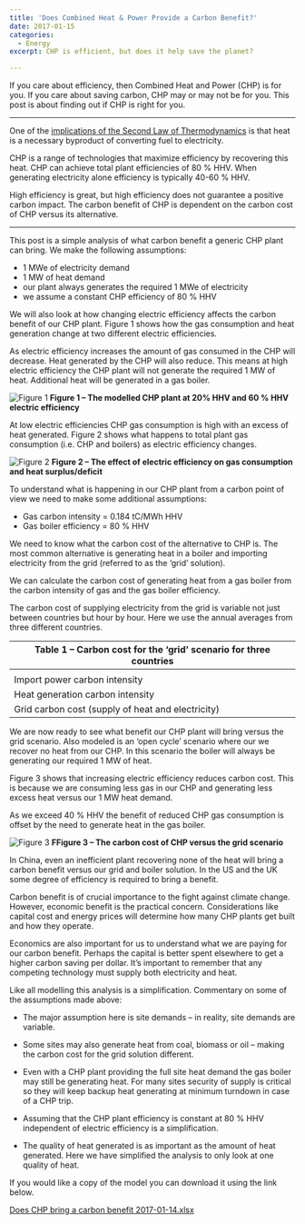 ```yaml
---
title: 'Does Combined Heat & Power Provide a Carbon Benefit?'
date: 2017-01-15
categories:
  - Energy
excerpt: CHP is efficient, but does it help save the planet?

---
```

If you care about efficiency, then Combined Heat and Power (CHP) is for you.  If you care about saving carbon, CHP may or may not be for you.  This post is about finding out if CHP is right for you.

---

One of the [implications of the Second Law of Thermodynamics](http://adgefficiency.com/energy-basics-the-first-second-law-of-thermodynamics/) is that heat is a necessary byproduct of converting fuel to electricity.  

CHP is a range of technologies that maximize efficiency by recovering this heat.  CHP can achieve total plant efficiencies of 80 % HHV.  When generating electricity alone efficiency is typically 40-60 % HHV.

High efficiency is great, but high efficiency does not guarantee a positive carbon impact.  The carbon benefit of CHP is dependent on the carbon cost of CHP versus its alternative.

---

This post is a simple analysis of what carbon benefit a generic CHP plant can bring.  We make the following assumptions:
- 1 MWe of electricity demand
- 1 MW of heat demand
- our plant always generates the required 1 MWe of electricity
- we assume a constant CHP efficiency of 80 % HHV

We will also look at how changing electric efficiency affects the carbon benefit of our CHP plant.  Figure 1 shows how the gas consumption and heat generation change at two different electric efficiencies.

As electric efficiency increases the amount of gas consumed in the CHP will decrease.  Heat generated by the CHP will also reduce.   This means at high electric efficiency the CHP plant will not generate the required 1 MW of heat.  Additional heat will be generated in a gas boiler.  

![Figure 1]({{"/assets/chp_carbon_benefit/fig1.png"}})
**Figure 1 – The modelled CHP plant at 20% HHV and 60 % HHV electric efficiency**

At low electric efficiencies CHP gas consumption is high with an excess of heat generated.  Figure 2 shows what happens to total plant gas consumption (i.e. CHP and boilers) as electric efficiency changes.

![Figure 2]({{"/assets/chp_carbon_benefit/fig2.png"}})
**Figure 2 – The effect of electric efficiency on gas consumption and heat surplus/deficit**

To understand what is happening in our CHP plant from a carbon point of view we need to make some additional assumptions:
- Gas carbon intensity = 0.184 tC/MWh HHV
- Gas boiler efficiency = 80 % HHV

We need to know what the carbon cost of the alternative to CHP is.  The most common alternative is generating heat in a boiler and importing electricity from the grid (referred to as the ‘grid’ solution).

We can calculate the carbon cost of generating heat from a gas boiler from the carbon intensity of gas and the gas boiler efficiency.

The carbon cost of supplying electricity from the grid is variable not just between countries but hour by hour.  Here we use the annual averages from three different countries.

|Table 1 – Carbon cost for the ‘grid’ scenario for three countries|
|---|
| ||UK|	US|	China|
|Import power carbon intensity|	tC/MWh|	0.507|	0.61|	1.049|
|Heat generation carbon intensity|	tC/MWh|	0.23|	0.23|	0.23|
|Grid carbon cost (supply of heat and electricity)|	tC/hr|	0.737|	0.84|	1.279|

We are now ready to see what benefit our CHP plant will bring versus the grid scenario.  Also modeled is an ‘open cycle’ scenario where our we recover no heat from our CHP.  In this scenario the boiler will always be generating our required 1 MW of heat.

Figure 3 shows that increasing electric efficiency reduces carbon cost.  This is because we are consuming less gas in our CHP and generating less excess heat versus our 1 MW heat demand.

As we exceed 40 % HHV the benefit of reduced CHP gas consumption is offset by the need to generate heat in the gas boiler.

![Figure 3]({{"/assets/chp_carbon_benefit/fig3.png"}})
**FFigure 3 – The carbon cost of CHP versus the grid scenario**

In China, even an inefficient plant recovering none of the heat will bring a carbon benefit versus our grid and boiler solution.  In the US and the UK some degree of efficiency is required to bring a benefit.

Carbon benefit is of crucial importance to the fight against climate change. However, economic benefit is the practical concern.  Considerations like capital cost and energy prices will determine how many CHP plants get built and how they operate.

Economics are also important for us to understand what we are paying for our carbon benefit.  Perhaps the capital is better spent elsewhere to get a higher carbon saving per dollar.  It’s important to remember that any competing technology must supply both electricity and heat.

Like all modelling this analysis is a simplification.  Commentary on some of the assumptions made above:

- The major assumption here is site demands – in reality, site demands are variable.

- Some sites may also generate heat from coal, biomass or oil – making the carbon cost for the grid solution different.

- Even with a CHP plant providing the full site heat demand the gas boiler may still be generating heat.  For many sites security of supply is critical so they will keep backup heat generating at minimum turndown in case of a CHP trip.

- Assuming that the CHP plant efficiency is constant at 80 % HHV independent of electric efficiency is a simplification.

- The quality of heat generated is as important as the amount of heat generated. Here we have simplified the analysis to only look at one quality of heat.

If you would like a copy of the model you can download it using the link below.

[Does CHP bring a carbon benefit 2017-01-14.xlsx](https://github.com/ADGEfficiency/adgefficiency.github.io/blob/master/assets/chp_carbon_benefit/Does-CHP-bring-a-carbon-benefit-2017-01-14.xlsx)
